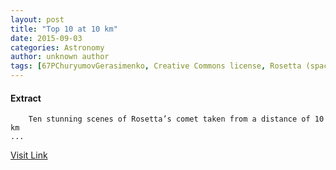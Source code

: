 ```yaml
---
layout: post
title: "Top 10 at 10 km"
date: 2015-09-03
categories: Astronomy
author: unknown author
tags: [67PChuryumovGerasimenko, Creative Commons license, Rosetta (spacecraft), Creative Commons, License, Comet, Outer space, Planetary science, Astronomy]
---
```





#### Extract
>
												
				
		
		Ten stunning scenes of Rosetta’s comet taken from a distance of 10 km 
	...



[Visit Link](http://www.esa.int/Our_Activities/Space_Science/Rosetta/Highlights/Top_10_at_10_km)


